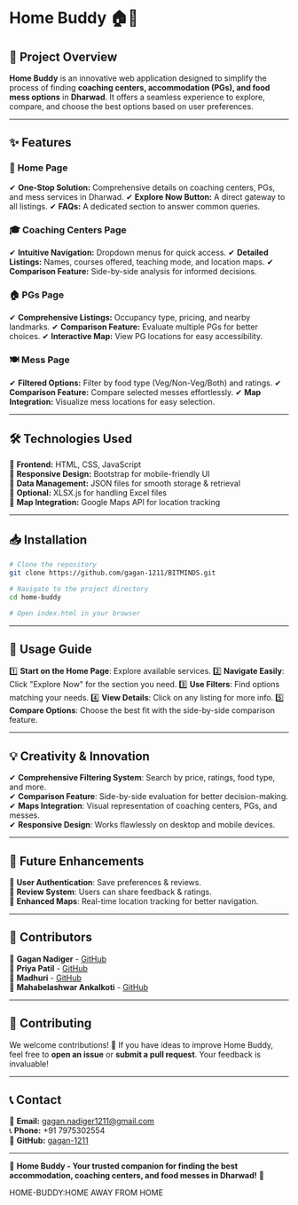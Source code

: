 # Home Buddy 🏠🎯



## 🚀 Project Overview

**Home Buddy** is an innovative web application designed to simplify the process of finding **coaching centers, accommodation (PGs), and food mess options** in **Dharwad**. It offers a seamless experience to explore, compare, and choose the best options based on user preferences.

---

## ✨ Features

### 🏡 **Home Page**

✔ **One-Stop Solution:** Comprehensive details on coaching centers, PGs, and mess services in Dharwad.
✔ **Explore Now Button:** A direct gateway to all listings.
✔ **FAQs:** A dedicated section to answer common queries.

### 🎓 **Coaching Centers Page**

✔ **Intuitive Navigation:** Dropdown menus for quick access.
✔ **Detailed Listings:** Names, courses offered, teaching mode, and location maps.
✔ **Comparison Feature:** Side-by-side analysis for informed decisions.

### 🏠 **PGs Page**

✔ **Comprehensive Listings:** Occupancy type, pricing, and nearby landmarks.
✔ **Comparison Feature:** Evaluate multiple PGs for better choices.
✔ **Interactive Map:** View PG locations for easy accessibility.

### 🍽 **Mess Page**

✔ **Filtered Options:** Filter by food type (Veg/Non-Veg/Both) and ratings.
✔ **Comparison Feature:** Compare selected messes effortlessly.
✔ **Map Integration:** Visualize mess locations for easy selection.

---

## 🛠️ Technologies Used

🔹 **Frontend:** HTML, CSS, JavaScript\
🔹 **Responsive Design:** Bootstrap for mobile-friendly UI\
🔹 **Data Management:** JSON files for smooth storage & retrieval\
🔹 **Optional:** XLSX.js for handling Excel files\
🔹 **Map Integration:** Google Maps API for location tracking

---

## 📥 Installation

```bash
# Clone the repository
git clone https://github.com/gagan-1211/BITMINDS.git

# Navigate to the project directory
cd home-buddy

# Open index.html in your browser
```

---

## 🎯 Usage Guide

1️⃣ **Start on the Home Page**: Explore available services.
2️⃣ **Navigate Easily**: Click "Explore Now" for the section you need.
3️⃣ **Use Filters**: Find options matching your needs.
4️⃣ **View Details**: Click on any listing for more info.
5️⃣ **Compare Options**: Choose the best fit with the side-by-side comparison feature.

---

## 💡 Creativity & Innovation

✔ **Comprehensive Filtering System**: Search by price, ratings, food type, and more.\
✔ **Comparison Feature**: Side-by-side evaluation for better decision-making.\
✔ **Maps Integration**: Visual representation of coaching centers, PGs, and messes.\
✔ **Responsive Design**: Works flawlessly on desktop and mobile devices.

---

## 🔮 Future Enhancements

🔹 **User Authentication**: Save preferences & reviews.\
🔹 **Review System**: Users can share feedback & ratings.\
🔹 **Enhanced Maps**: Real-time location tracking for better navigation.

---

## 👥 Contributors

🚀 **Gagan Nadiger** - [GitHub](https://github.com/gagan-1211)\
🚀 **Priya Patil** - [GitHub](https://github.com/patilpriyaa)\
🚀 **Madhuri** - [GitHub](https://github.com/madhurii16)\
🚀 **Mahabelashwar Ankalkoti** - [GitHub](https://github.com/Abhi-Ankalkoti)

---

## 🤝 Contributing

We welcome contributions! 🚀 If you have ideas to improve Home Buddy, feel free to **open an issue** or **submit a pull request**. Your feedback is invaluable!

---

## 📞 Contact

📧 **Email:** [gagan.nadiger1211@gmail.com](mailto\:gagan.nadiger1211@gmail.com)\
📞 **Phone:** +91 7975302554\
🐙 **GitHub:** [gagan-1211](https://github.com/gagan-1211)

---

🌟 **Home Buddy - Your trusted companion for finding the best accommodation, coaching centers, and food messes in Dharwad!** 🌟

HOME-BUDDY\:HOME AWAY FROM HOME

